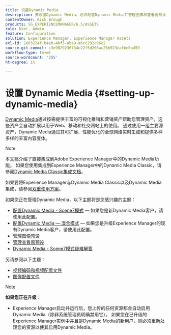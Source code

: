 ```yaml
---
title: 设置Dynamic Media
description: 要设置Dynamic Media，必须配置Dynamic Media并管理图像和查看器预设。
contentOwner: Rick Brough
products: SG_EXPERIENCEMANAGER/6.5/ASSETS
role: User, Admin
feature: Configuration
solution: Experience Manager, Experience Manager Assets
exl-id: 2e03224f-b4eb-4bf5-aba9-a6cc292c96c2
source-git-commit: c3e9029236734e22f5d266ac26b923eafbe0a459
workflow-type: tm+mt
source-wordcount: '255'
ht-degree: 1%

---
```


# 设置 Dynamic Media {#setting-up-dynamic-media}

[Dynamic Media](https://business.adobe.com/cn/products/experience-manager/assets/dynamic-media.html)通过按需提供丰富的可视化推销和营销资产帮助您管理资产，这些资产会自动扩展以用于Web、移动和社交网站上的使用。 通过使用一组主要源资产，Dynamic Media通过其可扩展、性能优化的全球网络实时生成和提供多种多样的丰富内容变体。

>[!NOTE]
>
>本文档介绍了直接集成到Adobe Experience Manager中的Dynamic Media功能。 如果您使用集成到Experience Manager中的Dynamic Media Classic，请参阅[Dynamic Media Classic集成文档](/help/sites-administering/scene7.md)。
>
>如果要将Experience Manager与Dynamic Media Classic以及Dynamic Media集成，请参阅[双重使用方案](/help/sites-administering/scene7.md#dual-use-scenario)。

如果您正在管理Dynamic Media，以下主题将是您感兴趣的主题：

* [配置Dynamic Media - Scene7模式](config-dms7.md) — 如果您是新Dynamic Media客户，请使用此配置。
* [配置Dynamic Media — 混合模式](config-dynamic.md) — 如果您是升级Experience Manager的现有Dynamic Media客户，请使用此配置。
* [管理图像预设](managing-image-presets.md)
* [管理查看器预设](managing-viewer-presets.md)
* [Dynamic Media - Scene7模式疑难解答](troubleshoot-dms7.md)

另请参阅以下主题：

* [视频编码和视频配置文件](video-profiles.md)
* [图像配置文件](image-profiles.md)

>[!NOTE]
>
>**如果您正在升级：**
>
>* Experience Manager启动并运行后，您上传的任何资源都会自动启用Dynamic Media（除非系统管理员明确禁用它）。 如果您在已升级的Experience Manager实例中并且是Dynamic Media的新用户，则必须重新处理您的资源以使其启用Dynamic Media。

